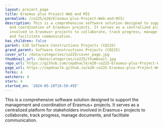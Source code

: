 ```yaml
---
layout: project_page
title: Erasmus plus Project Web and MIS
permalink: /co225/e20/Erasmus-plus-Project-Web-and-MIS/
description: This is a comprehensive software solution designed to support the management
  and coordination of Erasmus+ projects. It serves as a centralized platform for stakeholders
  involved in Erasmus+ projects to collaborate, track progress, manage documents,
  and facilitate communication.
has_children: false
parent: E20 Software Constructions Projects (CO225)
grand_parent: Software Constructions Projects (CO225)
cover_url: /data/categories/co225/cover_page.jpg
thumbnail_url: /data/categories/co225/thumbnail.jpg
repo_url: https://github.com/cepdnaclk/e20-co225-Erasmus-plus-Project-Web-and-MIS
page_url: https://cepdnaclk.github.io/e20-co225-Erasmus-plus-Project-Web-and-MIS
forks: 4
watchers: 4
stars: 4
started_on: '2024-05-10T16:50:49Z'
---
```


This is a comprehensive software solution designed to support the management and coordination of Erasmus+ projects. It serves as a centralized platform for stakeholders involved in Erasmus+ projects to collaborate, track progress, manage documents, and facilitate communication.